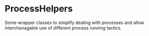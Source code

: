 # ProcessHelpers
Some wrapper classes to simplify dealing with processes and allow interchanagable use of different process running tactics.
